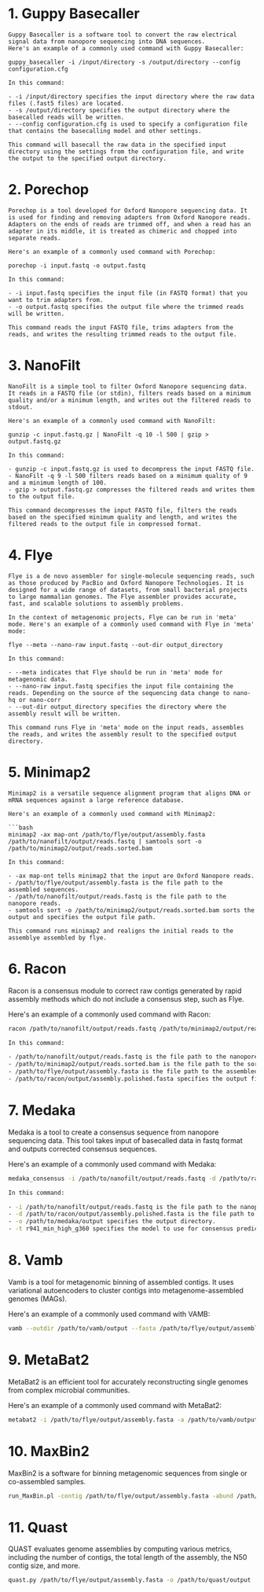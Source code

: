 # 1. Guppy Basecaller

```plaintext
Guppy Basecaller is a software tool to convert the raw electrical signal data from nanopore sequencing into DNA sequences. 
Here's an example of a commonly used command with Guppy Basecaller:

guppy_basecaller -i /input/directory -s /output/directory --config configuration.cfg

In this command:

- -i /input/directory specifies the input directory where the raw data files (.fast5 files) are located.
- -s /output/directory specifies the output directory where the basecalled reads will be written.
- --config configuration.cfg is used to specify a configuration file that contains the basecalling model and other settings.

This command will basecall the raw data in the specified input directory using the settings from the configuration file, and write the output to the specified output directory.
```


# 2. Porechop

```plaintext
Porechop is a tool developed for Oxford Nanopore sequencing data. It is used for finding and removing adapters from Oxford Nanopore reads. Adapters on the ends of reads are trimmed off, and when a read has an adapter in its middle, it is treated as chimeric and chopped into separate reads.

Here's an example of a commonly used command with Porechop:

porechop -i input.fastq -o output.fastq

In this command:

- -i input.fastq specifies the input file (in FASTQ format) that you want to trim adapters from.
- -o output.fastq specifies the output file where the trimmed reads will be written.

This command reads the input FASTQ file, trims adapters from the reads, and writes the resulting trimmed reads to the output file.
```


# 3. NanoFilt

```plaintext
NanoFilt is a simple tool to filter Oxford Nanopore sequencing data. It reads in a FASTQ file (or stdin), filters reads based on a minimum quality and/or a minimum length, and writes out the filtered reads to stdout.

Here's an example of a commonly used command with NanoFilt:

gunzip -c input.fastq.gz | NanoFilt -q 10 -l 500 | gzip > output.fastq.gz

In this command:

- gunzip -c input.fastq.gz is used to decompress the input FASTQ file.
- NanoFilt -q 9 -l 500 filters reads based on a minimum quality of 9 and a minimum length of 100.
- gzip > output.fastq.gz compresses the filtered reads and writes them to the output file.

This command decompresses the input FASTQ file, filters the reads based on the specified minimum quality and length, and writes the filtered reads to the output file in compressed format.
```


# 4. Flye

```plaintext
Flye is a de novo assembler for single-molecule sequencing reads, such as those produced by PacBio and Oxford Nanopore Technologies. It is designed for a wide range of datasets, from small bacterial projects to large mammalian genomes. The Flye assembler provides accurate, fast, and scalable solutions to assembly problems.

In the context of metagenomic projects, Flye can be run in 'meta' mode. Here's an example of a commonly used command with Flye in 'meta' mode:

flye --meta --nano-raw input.fastq --out-dir output_directory 

In this command:

- --meta indicates that Flye should be run in 'meta' mode for metagenomic data.
- --nano-raw input.fastq specifies the input file containing the reads. Depending on the source of the sequencing data change to nano-hq or nano-corr
- --out-dir output_directory specifies the directory where the assembly result will be written.

This command runs Flye in 'meta' mode on the input reads, assembles the reads, and writes the assembly result to the specified output directory.
```

# 5. Minimap2

```plaintext
Minimap2 is a versatile sequence alignment program that aligns DNA or mRNA sequences against a large reference database. 

Here's an example of a commonly used command with Minimap2:

```bash
minimap2 -ax map-ont /path/to/flye/output/assembly.fasta /path/to/nanofilt/output/reads.fastq | samtools sort -o /path/to/minimap2/output/reads.sorted.bam

In this command:

- -ax map-ont tells minimap2 that the input are Oxford Nanopore reads.
- /path/to/flye/output/assembly.fasta is the file path to the assembled sequences.
- /path/to/nanofilt/output/reads.fastq is the file path to the nanopore reads.
- samtools sort -o /path/to/minimap2/output/reads.sorted.bam sorts the output and specifies the output file path.

This command runs minimap2 and realigns the initial reads to the assemblye assembled by flye.
```

# 6. Racon

Racon is a consensus module to correct raw contigs generated by rapid assembly methods which do not include a consensus step, such as Flye.

Here's an example of a commonly used command with Racon:

```bash
racon /path/to/nanofilt/output/reads.fastq /path/to/minimap2/output/reads.sorted.bam /path/to/flye/output/assembly.fasta > /path/to/racon/output/assembly.polished.fasta

In this command:

- /path/to/nanofilt/output/reads.fastq is the file path to the nanopore reads.
- /path/to/minimap2/output/reads.sorted.bam is the file path to the sorted alignment file.
- /path/to/flye/output/assembly.fasta is the file path to the assembled sequences.
- /path/to/racon/output/assembly.polished.fasta specifies the output file path.
```

# 7. Medaka

Medaka is a tool to create a consensus sequence from nanopore sequencing data. This tool takes input of basecalled data in fastq format and outputs corrected consensus sequences.

Here's an example of a commonly used command with Medaka:

```bash
medaka_consensus -i /path/to/nanofilt/output/reads.fastq -d /path/to/racon/output/assembly.polished.fasta -o /path/to/medaka/output -t r941_min_high_g360

In this command:

- -i /path/to/nanofilt/output/reads.fastq is the file path to the nanopore reads.
- -d /path/to/racon/output/assembly.polished.fasta is the file path to the polished assembly.
- -o /path/to/medaka/output specifies the output directory.
- -t r941_min_high_g360 specifies the model to use for consensus prediction.
```

# 8. Vamb
Vamb is a tool for metagenomic binning of assembled contigs. It uses variational autoencoders to cluster contigs into metagenome-assembled genomes (MAGs).

Here's an example of a commonly used command with VAMB:

```bash
vamb --outdir /path/to/vamb/output --fasta /path/to/flye/output/assembly.fasta --bamfiles /path/to/minimap2/output/reads.sorted.bam
```


# 9. MetaBat2

MetaBat2 is an efficient tool for accurately reconstructing single genomes from complex microbial communities.

Here's an example of a commonly used command with MetaBat2:

```bash
metabat2 -i /path/to/flye/output/assembly.fasta -a /path/to/vamb/output/depth.txt -o /path/to/metabat2/output
```
# 10. MaxBin2
MaxBin2 is a software for binning metagenomic sequences from single or co-assembled samples.

```bash
run_MaxBin.pl -contig /path/to/flye/output/assembly.fasta -abund /path/to/vamb/output/depth.txt -out /path/to/maxbin2/output
```
# 11. Quast
QUAST evaluates genome assemblies by computing various metrics, including the number of contigs, the total length of the assembly, the N50 contig size, and more.

```bash
quast.py /path/to/flye/output/assembly.fasta -o /path/to/quast/output
```
